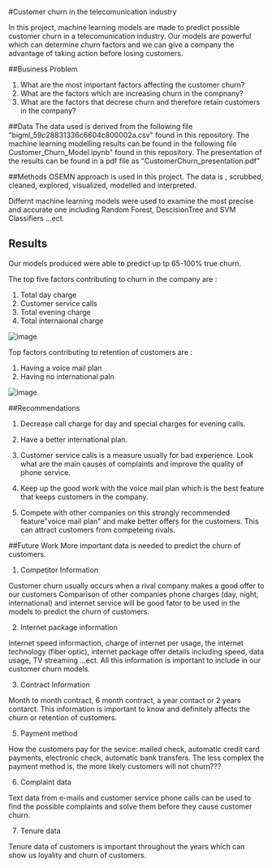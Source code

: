 
#Customer churn in the telecomunication industry

In this project, machine learning models are made to predict possible customer churn in a telecomunication industry. Our models are powerful which can determine churn factors and we can give a company the advantage of taking action before losing customers.

##Business Problem
1.	What are the most important factors affecting the customer churn?
2.	What are the factors which are increasing churn in the compnany?
3.	What are the factors that decrese churn and therefore retain customers in the company?

##Data
The data used is derived from the following file "bigml_59c28831336c6604c800002a.csv" found in this repository. The machine learning modelling results can be found in the following file Customer_Churn_Model.ipynb" found in this repository. The presentation of the results can be found in a pdf file as "CustomerChurn_presentation.pdf"

##Methods
OSEMN approach is used in this project. The data is , scrubbed, cleaned, explored, visualized, modelled and interpreted.

Differnt machine learning models were used to examine the most precise and accurate one including Random Forest, DescisionTree and SVM Classifiers ...ect.

## Results 
Our models produced were able to predict up tp 65-100% true churn.

The top five factors contributing to churn in the company are :

1.	Total day charge
2.	Customer service calls
3.	Total evening charge
4.	Total internaional charge

![image](https://user-images.githubusercontent.com/53411455/115775508-f797e380-a380-11eb-8232-486b482f3cf8.png)


Top factors contributing to retention of customers are :

1.	Having a voice mail plan
2.	Having no international paln

![image](https://user-images.githubusercontent.com/53411455/115775525-febef180-a380-11eb-9df1-df6ee19572d5.png)


##Recommendations

1) Decrease call charge for day and special charges for evening calls.

2) Have a better international plan.

3) Customer service calls is a measure usually for bad experience. Look what are the main causes of complaints and improve the quality of phone service.

4) Keep up the good work with the voice mail plan which is the best feature that keeps customers in the company.

5) Compete with other companies on this strongly recommended feature"voice mail plan" and make better offers for the customers. This can attract customers from competeing rivals.

##Future Work
More important data is needed to predict the churn of customers.

1) Competitor Information

Customer churn usually occurs when a rival company makes a good offer to our customers Comparison of other companies phone charges (day, night, international) and internet service will be good fator to be used in the models to predict the churn of customers.

2) Internet package information

Internet speed informaction, charge of internet per usage, the internet technology (fiber optic), internet package offer details including speed, data usage, TV streaming ...ect. All this information is important to include in our customer churn models.

3) Contract Information

Month to month contract, 6 month contract, a year contact or 2 years contarct. This information is important to know and definitely affects the churn or retention of customers.

5) Payment method

How the customers pay for the sevice: mailed check, automatic credit card payments, electronic check, automatic bank transfers. The less complex the payment method is, the more likely customers will not churn???

6) Complaint data

Text data from e-mails and customer service phone calls can be used to find the possible complaints and solve them before they cause customer churn.

7) Tenure data

Tenure data of customers is important throughout the years which can show us loyality and churn of customers.

